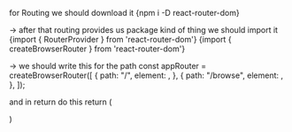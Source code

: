 for Routing we should download it {npm i -D react-router-dom}

-> after that routing provides us package kind of thing we should import it {import { RouterProvider } from 'react-router-dom'}
                                                                        {import { createBrowserRouter } from 'react-router-dom'}

-> we should write this for the path
const appRouter = createBrowserRouter([
        {
            path: "/",
            element: <Login />,
        },
        {
            path: "/browse",
            element: <Browse />,
        },
    ]);

and in return do this
return (
    <div>
        <RouterProvider router={appRouter} />
    </div>
  )